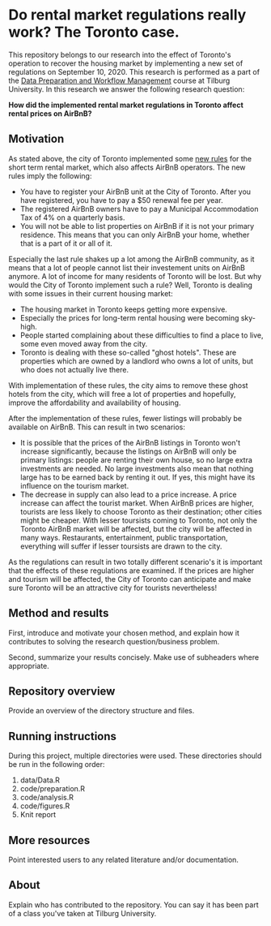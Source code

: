 # Do rental market regulations really work? The Toronto case.

This repository belongs to our research into the effect of Toronto's operation to recover the housing market by implementing a new set of regulations on September 10, 2020. This research is performed as a part of the [Data Preparation and Workflow Management](https://dprep.hannesdatta.com) course at Tilburg University. In this research we answer the following research question:

__How did the implemented rental market regulations in Toronto affect rental prices on AirBnB?__

## Motivation

As stated above, the city of Toronto implemented some [new rules](https://toronto.citynews.ca/2020/08/25/toronto-introduces-new-rules-for-airbnb-other-short-term-rental-platforms/) for the short term rental market, which also affects AirBnB operators. The new rules imply the following:
- You have to register your AirBnB unit at the City of Toronto. After you have registered, you have to pay a $50 renewal fee per year. 
- The registered AirBnB owners have to pay a Municipal Accommodation Tax of 4% on a quarterly basis. 
- You will not be able to list properties on AirBnB if it is not your primary residence. This means that you can only AirBnB your home, whether that is a part of it or all of it. 

Especially the last rule shakes up a lot among the AirBnB community, as it means that a lot of people cannot list their investement units on AirBnB anymore. A lot of income for many residents of Toronto will be lost. But why would the City of Toronto implement such a rule? Well, Toronto is dealing with some issues in their current housing market:
- The housing market in Toronto keeps getting more expensive. 
- Especially the prices for long-term rental housing were becoming sky-high. 
- People started complaining about these difficulties to find a place to live, some even moved away from the city.
- Toronto is dealing with these so-called "ghost hotels". These are properties which are owned by a landlord who owns a lot of units, but who does not actually live there. 

With implementation of these rules, the city aims to remove these ghost hotels from the city, which will free a lot of properties and hopefully, improve the affordability and availability of housing. 

After the implementation of these rules, fewer listings will probably be available on AirBnB. This can result in two scenarios: 

- It is possible that the prices of the AirBnB listings in Toronto won't increase significantly, because the listings on AirBnB will only be primary listings: people are renting their own house, so no large extra investments are needed. No large investments also mean that nothing large has to be earned back by renting it out. If yes, this might have its influence on the tourism market. 
- The decrease in supply can also lead to a price increase. A price increase can affect the tourist market. When AirBnB prices are higher, tourists are less likely to choose Toronto as their destination; other cities might be cheaper. With lesser toursists coming to Toronto, not only the Toronto AirBnB market will be affected, but the city will be affected in many ways. Restaurants, entertainment, public transportation, everything will suffer if lesser toursists are drawn to the city.

As the regulations can result in two totally different scenario's it is important that the effects of these regulations are examined. If the prices are higher and tourism will be affected, the City of Toronto can anticipate and make sure Toronto will be an attractive city for tourists nevertheless!  

## Method and results

First, introduce and motivate your chosen method, and explain how it contributes to solving the research question/business problem.

Second, summarize your results concisely. Make use of subheaders where appropriate.

## Repository overview

Provide an overview of the directory structure and files.

## Running instructions

During this project, multiple directories were used. These directories should be run in the following order:

1. data/Data.R
2. code/preparation.R
3. code/analysis.R
4. code/figures.R
5. Knit report

## More resources

Point interested users to any related literature and/or documentation.

## About

Explain who has contributed to the repository. You can say it has been part of a class you've taken at Tilburg University.
